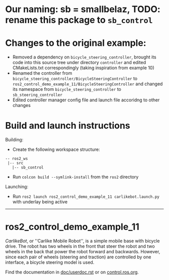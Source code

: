# Our naming: sb = smallbelaz, TODO: rename this package to `sb_control`

# Changes to the original example:
- Removed a dependency on `bicycle_steering_controller`, brought its code into this source tree under directory `controller` and edited CMakeLists.txt correspondingly (taking inspiration from example 10)
- Renamed the controller from `bicycle_steering_controller/BicycleSteeringController` to `ros2_control_demo_example_11/BicycleSteeringController` and changed its namespace from `bicycle_steering_controller` to `sb_steering_controller`
- Edited controller manager config file and launch file accoridng to other changes

# Build and launch instructions
Building:
- Create the following workspace structure:
```
-- ros2_ws
 |-- src
   |-- sb_control
```
- Run `colcon build --symlink-install` from the `ros2` directory

Launching:
- Run `ros2 launch ros2_control_demo_example_11 carlikebot.launch.py` with underlay being active

---

# ros2_control_demo_example_11

   *CarlikeBot*, or ''Carlike Mobile Robot'', is a simple mobile base with bicycle drive.
   The robot has two wheels in the front that steer the robot and two wheels in the back that power the robot forward and backwards. However, since each pair of wheels (steering and traction) are controlled by one interface, a bicycle steering model is used.

Find the documentation in [doc/userdoc.rst](doc/userdoc.rst) or on [control.ros.org](https://control.ros.org/master/doc/ros2_control_demos/example_11/doc/userdoc.html).
